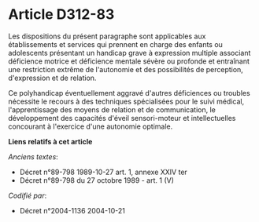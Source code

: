 # Article D312-83

Les dispositions du présent paragraphe sont applicables aux établissements et services qui prennent en charge des enfants ou
adolescents présentant un handicap grave à expression multiple associant déficience motrice et déficience mentale sévère ou
profonde et entraînant une restriction extrême de l'autonomie et des possibilités de perception, d'expression et de relation.

Ce polyhandicap éventuellement aggravé d'autres déficiences ou troubles nécessite le recours à des techniques spécialisées
pour le suivi médical, l'apprentissage des moyens de relation et de communication, le développement des capacités d'éveil
sensori-moteur et intellectuelles concourant à l'exercice d'une autonomie optimale.

**Liens relatifs à cet article**

_Anciens textes_:

  - Décret n°89-798 1989-10-27 art. 1, annexe XXIV ter
  - Décret n°89-798 du 27 octobre 1989 - art. 1 (V)

_Codifié par_:

  - Décret n°2004-1136 2004-10-21
